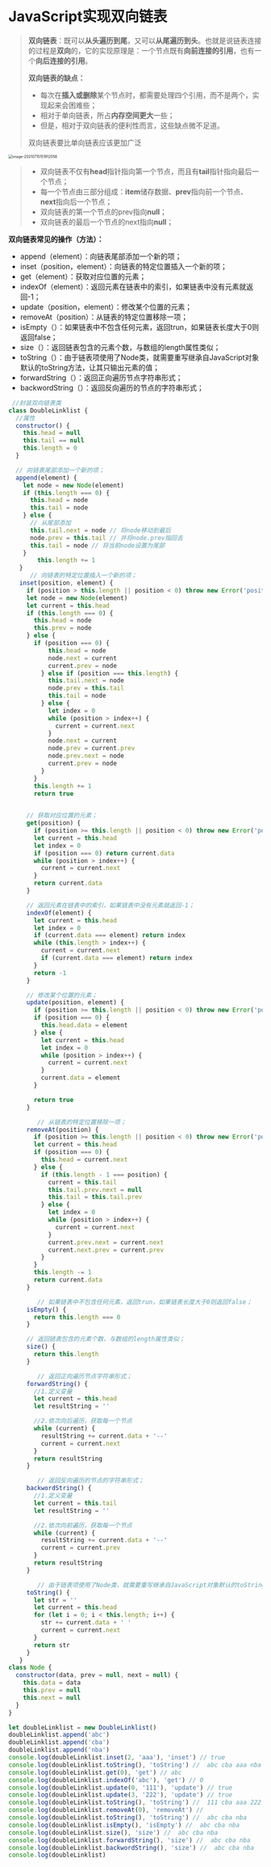 # JavaScript实现双向链表



> **双向链表**：既可以**从头遍历到尾**，又可以**从尾遍历到头**。也就是说链表连接的过程是**双向**的，它的实现原理是：一个节点既有**向前连接的引用**，也有一个**向后连接的引用**。
>
> **双向链表的缺点：**
>
> - 每次在**插入或删除**某个节点时，都需要处理四个引用，而不是两个，实现起来会困难些；
> - 相对于单向链表，所占**内存空间更大**一些；
> - 但是，相对于双向链表的便利性而言，这些缺点微不足道。
>
> 双向链表要比单向链表应该更加广泛

<img src="../../static/images/image-20210715151912058.png" alt="image-20210715151912058" style="zoom:50%;" />

> - 双向链表不仅有**head**指针指向第一个节点，而且有**tail**指针指向最后一个节点；
> - 每一个节点由三部分组成：**item**储存数据、**prev**指向前一个节点、**next**指向后一个节点；
> - 双向链表的第一个节点的prev指向**null**；
> - 双向链表的最后一个节点的next指向**null**；



**双向链表常见的操作（方法）：**

- append（element）：向链表尾部添加一个新的项；
- inset（position，element）：向链表的特定位置插入一个新的项；
- get（element）：获取对应位置的元素；
- indexOf（element）：返回元素在链表中的索引，如果链表中没有元素就返回-1；
- update（position，element）：修改某个位置的元素；
- removeAt（position）：从链表的特定位置移除一项；
- isEmpty（）：如果链表中不包含任何元素，返回trun，如果链表长度大于0则返回false；
- size（）：返回链表包含的元素个数，与数组的length属性类似；
- toString（）：由于链表项使用了Node类，就需要重写继承自JavaScript对象默认的toString方法，让其只输出元素的值；
- forwardString（）：返回正向遍历节点字符串形式；
- backwordString（）：返回反向遍历的节点的字符串形式；

```js
 //封装双向链表类
class DoubleLinklist {
  //属性
  constructor() {
    this.head = null
    this.tail == null
    this.length = 0
  }

  // 向链表尾部添加一个新的项；
  append(element) {
    let node = new Node(element)
    if (this.length === 0) {
      this.head = node
      this.tail = node
    } else {
      // 从尾部添加
      this.tail.next = node // 将node移动到最后
      node.prev = this.tail // 并将node.prev指回去
      this.tail = node // 将当前node设置为尾部
    }
  		this.length += 1
   }
      // 向链表的特定位置插入一个新的项；
   inset(position, element) {
     if (position > this.length || position < 0) throw new Error('position有误')
     let node = new Node(element)
     let current = this.head
     if (this.length === 0) {
       this.head = node
       this.prev = node
     } else {
       if (position === 0) {
           this.head = node
           node.next = current
           current.prev = node
         } else if (position === this.length) {
           this.tail.next = node
           node.prev = this.tail
           this.tail = node
         } else {
           let index = 0
           while (position > index++) {
             current = current.next
           }
           node.next = current
           node.prev = current.prev
           node.prev.next = node
           current.prev = node
         }
       }
       this.length += 1
       return true
   

     // 获取对应位置的元素；
     get(position) {
       if (position >= this.length || position < 0) throw new Error('position有误')
       let current = this.head
       let index = 0
       if (position === 0) return current.data
       while (position > index++) {
         current = current.next
       }
       return current.data
     }

     // 返回元素在链表中的索引，如果链表中没有元素就返回-1；
     indexOf(element) {
       let current = this.head
       let index = 0
       if (current.data === element) return index
       while (this.length > index++) {
         current = current.next
         if (current.data === element) return index
       }
       return -1
     }

     // 修改某个位置的元素；
     update(position, element) {
       if (position >= this.length || position < 0) throw new Error('position有误')
       if (position === 0) {
         this.head.data = element
       } else {
         let current = this.head
         let index = 0
         while (position > index++) {
           current = current.next
         }
         current.data = element
       }

       return true
     }

        // 从链表的特定位置移除一项；
     removeAt(position) {
       if (position >= this.length || position < 0) throw new Error('position有误')
       let current = this.head
       if (position === 0) {
         this.head = current.next
       } else {
         if (this.length - 1 === position) {
           current = this.tail
           this.tail.prev.next = null
           this.tail = this.tail.prev
         } else {
           let index = 0
           while (position > index++) {
             current = current.next
           }
           current.prev.next = current.next
           current.next.prev = current.prev
         }
       }
       this.length -= 1
       return current.data
     }

        // 如果链表中不包含任何元素，返回trun，如果链表长度大于0则返回false；
     isEmpty() {
       return this.length === 0
     }

     // 返回链表包含的元素个数，与数组的length属性类似；
     size() {
       return this.length
     }

        // 返回正向遍历节点字符串形式；
     forwardString() {
       //1.定义变量
       let current = this.head
       let resultString = ''

       //2.依次向后遍历，获取每一个节点
       while (current) {
         resultString += current.data + '--'
         current = current.next
       }
       return resultString
     }

        // 返回反向遍历的节点的字符串形式；
     backwordString() {
       //1.定义变量
       let current = this.tail
       let resultString = ''

       //2.依次向前遍历，获取每一个节点
       while (current) {
         resultString += current.data + '--'
         current = current.prev
       }
       return resultString
     }

        // 由于链表项使用了Node类，就需要重写继承自JavaScript对象默认的toString方法，让其只输出元素的值；
     toString() {
       let str = ''
       let current = this.head
       for (let i = 0; i < this.length; i++) {
         str += current.data + ' '
         current = current.next
       }
       return str
     }
   }
class Node {
  constructor(data, prev = null, next = null) {
    this.data = data
    this.prev = null
    this.next = null
  }
}

let doubleLinklist = new DoubleLinklist()
doubleLinklist.append('abc')
doubleLinklist.append('cba')
doubleLinklist.append('nba')
console.log(doubleLinklist.inset(2, 'aaa'), 'inset') // true
console.log(doubleLinklist.toString(), 'toString') //  abc cba aaa nba
console.log(doubleLinklist.get(0), 'get') // abc
console.log(doubleLinklist.indexOf('abc'), 'get') // 0
console.log(doubleLinklist.update(0, '111'), 'update') // true
console.log(doubleLinklist.update(3, '222'), 'update') // true
console.log(doubleLinklist.toString(), 'toString') //  111 cba aaa 222
console.log(doubleLinklist.removeAt(0), 'removeAt') //
console.log(doubleLinklist.toString(), 'toString') //  abc cba nba
console.log(doubleLinklist.isEmpty(), 'isEmpty') //  abc cba nba
console.log(doubleLinklist.size(), 'size') //  abc cba nba
console.log(doubleLinklist.forwardString(), 'size') //  abc cba nba
console.log(doubleLinklist.backwordString(), 'size') //  abc cba nba
console.log(doubleLinklist)
```


